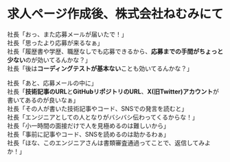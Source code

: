 # 求人ページ作成後、株式会社ねむみにて

社長「おっ、また応募メールが届いたで！」  
社長「思ったより応募が来るなぁ」  
社長「履歴書や学歴、職歴なしでも応募できるから、**応募までの手間がちょっと少ない**のが効いてるんかな？」  
社長「後は**コーディングテストが基本ない**ことも効いてるんかな？」  

社長「あと、応募メールの中に」  
社長「**技術記事のURL**と**GitHubリポジトリのURL**、**X(旧Twitter)アカウント**が書いてあるのが良いなぁ」  
社長「その人が書いた技術記事やコード、SNSでの発言を読むと」  
社長「エンジニアとしての人となりがバシバシ伝わってくるからな！」  
社長「小一時間の面接だけで人を見極めるのは難しいから」  
社長「事前に記事やコード、SNSを読めるのは助かるわぁ」  
社長「ほな、このエンジニアさんは書類審査通過ってことで、返信してみよか！」  
